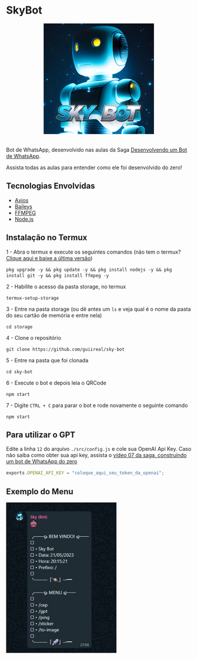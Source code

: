 # SkyBot

<div align="center">
    <img src="./assets/images/skybot.jpeg" width="300">
</div>

<br />

Bot de WhatsApp, desenvolvido nas aulas da Saga [Desenvolvendo um Bot de WhatsApp](https://www.youtube.com/watch?v=GGm9zx_f8KA&list=PLO39CngmVGafypMifSUo7AueVU7P2_SEC).

Assista todas as aulas para entender como ele foi desenvolvido do zero!

## Tecnologias Envolvidas

- [Axios](https://axios-http.com/ptbr/docs/intro)
- [Baileys](https://github.com/WhiskeySockets/Baileys)
- [FFMPEG](https://ffmpeg.org/)
- [Node.js](https://nodejs.org/en)

## Instalação no Termux

1 - Abra o termux e execute os seguintes comandos (não tem o termux? [Clique aqui e baixe a última versão](https://www.mediafire.com/file/082otphidepx7aq/Termux_0.119.1_aldebaran_dev.apk/file))
```
pkg upgrade -y && pkg update -y && pkg install nodejs -y && pkg install git -y && pkg install ffmpeg -y
```

2 - Habilite o acesso da pasta storage, no termux
```
termux-setup-storage
```

3 - Entre na pasta storage (ou dê antes um `ls` e veja qual é o nome da pasta do seu cartão de memória e entre nela)
```
cd storage
```

4 - Clone o repositório
```
git clone https://github.com/guiireal/sky-bot
```

5 - Entre na pasta que foi clonada
```
cd sky-bot
```

6 - Execute o bot e depois leia o QRCode
```
npm start
```

7 - Digite `CTRL + C` para parar o bot e rode novamente o seguinte comando
```
npm start
```

## Para utilizar o GPT

Edite a linha `12` do arquivo `./src/config.js` e cole sua OpenAI Api Key. Caso não saiba como obter sua api key, assista o [vídeo 07 da saga, construíndo um bot de WhatsApp do zero](https://www.youtube.com/watch?v=a3RNJ1DwN_E&t=352s)

```js
exports.OPENAI_API_KEY = "coloque_aqui_seu_token_da_openai";
```

## Exemplo do Menu

<img src="./assets/images/menu.jpg" width="300">
